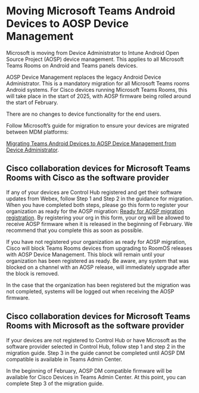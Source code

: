 # Moving Microsoft Teams Android Devices to AOSP Device Management

Microsoft is moving from Device Administrator to Intune Android Open Source Project (AOSP) device management. This applies to all Microsoft Teams Rooms on Android and Teams panels devices.

AOSP Device Management replaces the legacy Android Device Administrator. This is a mandatory migration for all Microsoft Teams rooms Android systems. For Cisco devices running Microsoft Teams Rooms, this will take place in the start of 2025, with AOSP firmware being rolled around the start of February.

There are no changes to device functionality for the end users.

Follow Microsoft’s guide for migration to ensure your devices are migrated between MDM platforms:

[Migrating Teams Android Devices to AOSP Device Management from Device Administrator](https://learn.microsoft.com/MicrosoftTeams/rooms/android-migration-guide). 

## Cisco collaboration devices for Microsoft Teams Rooms with Cisco as the software provider

If any of your devices are Control Hub registered and get their software updates from Webex, follow Step 1 and Step 2 in the guidance for migration. When you have completed both steps, please go this form to register your organization as ready for the AOSP migration: [Ready for AOSP migration registration](https://ciscocx.qualtrics.com/jfe/form/SV_eWIgDZWDYexwS3k).
By registering your org in this form, your org will be allowed to receive AOSP firmware when it is released in the beginning of February. We recommend that you complete this as soon as possible. 

If you have not registered your organization as ready for AOSP migration, Cisco will block Teams Rooms devices from upgrading to RoomOS releases with AOSP Device Management. This block will remain until your organization has been registered as ready. Be aware, any system that was blocked on a channel with an AOSP release, will immediately upgrade after the block is removed.

In the case that the organization has been registered but the migration was not completed, systems will be logged out when receiving the AOSP firmware.

## Cisco collaboration devices for Microsoft Teams Rooms with Microsoft as the software provider

If your devices are not registered to Control Hub or have Microsoft as the software provider selected in Control Hub, follow step 1 and step 2 in the migration guide. Step 3 in the guide cannot be completed until AOSP DM compatible is available in Teams Admin Center.

In the beginning of February, AOSP DM compatible firmware will be available for Cisco Devices in Teams Admin Center. At this point, you can complete Step 3 of the migration guide.   
